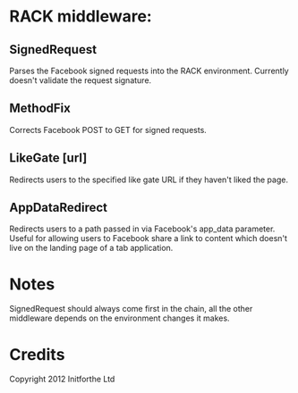 # RACK middleware:

## SignedRequest

Parses the Facebook signed requests into the RACK environment.
Currently doesn't validate the request signature.

## MethodFix

Corrects Facebook POST to GET for signed requests.

## LikeGate [url]

Redirects users to the specified like gate URL if they haven't liked the page.

## AppDataRedirect

Redirects users to a path passed in via Facebook's app_data parameter. Useful for allowing users to Facebook share a link to content which doesn't live on the landing page of a tab application.

# Notes

SignedRequest should always come first in the chain, all the other middleware depends on the environment changes it makes.

# Credits

Copyright 2012 Initforthe Ltd